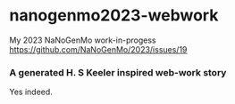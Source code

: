 # nanogenmo2023-webwork

My 2023 NaNoGenMo work-in-progess https://github.com/NaNoGenMo/2023/issues/19 

### A generated H. S Keeler inspired web-work story

Yes indeed.
